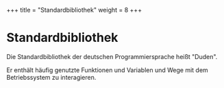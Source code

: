 +++
title = "Standardbibliothek"
weight = 8
+++

# Standardbibliothek

Die Standardbibliothek der deutschen Programmiersprache heißt "Duden".

Er enthält häufig genutzte Funktionen und Variablen und Wege mit dem Betriebssystem zu interagieren.